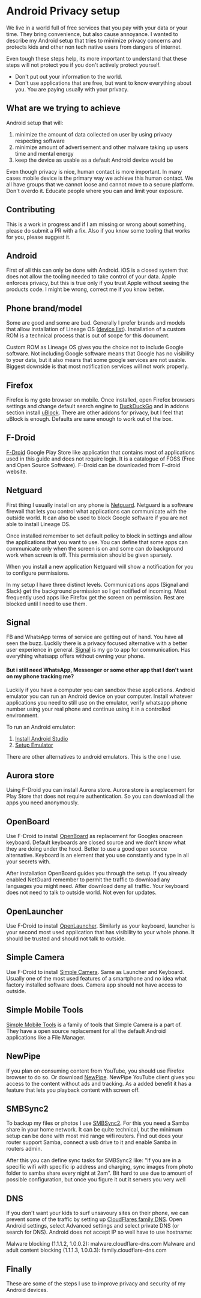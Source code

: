 # Android Privacy setup

We live in a world full of free services that you pay with your data or your time. They bring convenience, but also cause annoyance. I wanted to describe my Android setup that tries to minimize privacy concerns and protects kids and other non tech native users from dangers of internet.

Even tough these steps help, its more important to understand that these steps will not protect you if you don't actively protect yourself.
- Don't put out your information to the world.
- Don't use applications that are free, but want to know everything about you. You are paying usually with your privacy.

## What are we trying to achieve

Android setup that will:
1. minimize the amount of data collected on user by using privacy respecting software
2. minimize amount of advertisement and other malware taking up users time and mental energy
3. keep the device as usable as a default Android device would be

Even though privacy is nice, human contact is more important. In many cases mobile device is the primary way we achieve this human contact. We all have groups that we cannot loose and cannot move to a secure platform. Don't overdo it. Educate people where you can and limit your exposure.

## Contributing

This is a work in progress and if I am missing or wrong about something, please do submit a PR with a fix. Also if you know some tooling that works for you, please suggest it.

## Android

First of all this can only be done with Android. iOS is a closed system that does not allow the tooling needed to take control of your data. Apple enforces privacy, but this is true only if you trust Apple without seeing the products code. I might be wrong, correct me if you know better.

## Phone brand/model

Some are good and some are bad. Generally I prefer brands and models that allow installation of Lineage OS ([device list][lineage_devices]). Installation of a custom ROM is a technical process that is out of scope for this document. 

Custom ROM as Lineage OS gives you the choice not to include Google software. Not including Google software means that Google has no visibility to your data, but it also means that some google services are not usable. Biggest downside is that most notification services will not work properly.

## Firefox

Firefox is my goto browser on mobile. Once installed, open Firefox browsers settings and change default search engine to [DuckDuckGo][duckduckgo] and in addons section install [uBlock][ublock]. There are other addons for privacy, but I feel that uBlock is enough. Defaults are sane enough to work out of the box.

## F-Droid

[F-Droid][f_droid] Google Play Store like application that contains most of applications used in this guide and does not require login. It is a catalogue of FOSS (Free and Open Source Software). F-Droid can be downloaded from F-droid website.

## Netguard

First thing I usually install on any phone is [Netguard][netguard]. Netguard is a software firewall that lets you control what applications can communicate with the outside world. It can also be used to block Google software if you are not able to install Lineage OS. 

Once installed remember to set default policy to block in settings and allow the applications that you want to use. You can define that some apps can communicate only when the screen is on and some can do background work when screen is off. This permission should be given sparsely.

When you install a new application Netguard will show a notification for you to configure permissions. 

In my setup I have three distinct levels. Communications apps (Signal and Slack) get the background permission so I get notified of incoming. Most frequently used apps like Firefox get the screen on permission. Rest are blocked until I need to use them.

## Signal

FB and WhatsApp terms of service are getting out of hand. You have all seen the buzz. Luckily there is a privacy focused alternative with a better user experience in general. [Signal][signal] is my go to app for communication. Has everything whatsapp offers without owning your phone.

#### But i still need WhatsApp, Messenger or some other app that I don't want on my phone tracking me?

Luckily if you have a computer you can sandbox these applications. Android emulator you can run an Android device on your computer. Install whatever applications you need to still use on the emulator, verify whatsapp phone number using your real phone and continue using it in a controlled environment.

To run an Android emulator:
1. [Install Android Studio][studio]
2. [Setup Emulator][emulator]

There are other alternatives to android emulators. This is the one I use.

## Aurora store

Using F-Droid you can install Aurora store. Aurora store is a replacement for Play Store that does not require authentication. So you can download all the apps you need anonymously. 

## OpenBoard

Use F-Droid to install [OpenBoard][openboard] as replacement for Googles onscreen keyboard. Default keyboards are closed source and we don't know what they are doing under the hood. Better to use a good open source alternative. Keyboard is an element that you use constantly and type in all your secrets with. 

After installation OpenBoard guides you through the setup. If you already enabled NetGuard remember to permit the traffic to download any languages you might need. After download deny all traffic. Your keyboard does not need to talk to outside world. Not even for updates.

## OpenLauncher

Use F-Droid to install [OpenLauncher][openlauncher]. Similarly as your keyboard, launcher is your second most used application that has visibility to your whole phone. It should be trusted and should not talk to outside.

## Simple Camera

Use F-Droid to install [Simple Camera][simple_camera]. Same as Launcher and Keyboard. Usually one of the most used features of a smartphone and no idea what factory installed software does. Camera app should not have access to outside.

## Simple Mobile Tools

[Simple Mobile Tools][simple_tools] is a family of tools that Simple Camera is a part of. They have a open source replacement for all the default Android applications like a File Manager.

## NewPipe

If you plan on consuming content from YouTube, you should use Firefox browser to do so. Or download [NewPipe][newPipe]. NewPipe YouTube client gives you access to the content without ads and tracking. As a added benefit it has a feature that lets you playback content with screen off.

## SMBSync2

To backup my files or photos I use [SMBSync2][smbsync]. For this you need a Samba share in your home network. It can be quite technical, but the minimum setup can be done with most mid range wifi routers. Find out does your router support Samba, connect a usb drive to it and enable Samba in routers admin. 

After this you can define sync tasks for SMBSync2 like: "If you are in a specific wifi with specific ip address and charging, sync images from photo folder to samba share every night at 2am". Bit hard to use due to amount of possible configuration, but once you figure it out it servers you very well

## DNS

If you don't want your kids to surf unsavoury sites on their phone, we can prevent some of the traffic by setting up [CloudFlares family DNS][family]. Open Android settings, select Advanced settings and select private DNS (or search for DNS). Android does not accept IP so well have to use hostname:

Malware blocking (1.1.1.2, 1.0.0.2):
malware.cloudflare-dns.com
Malware and adult content blocking (1.1.1.3, 1.0.0.3):
family.cloudflare-dns.com

## Finally

These are some of the steps I use to improve privacy and security of my Android devices. 


[lineage_devices]: https://wiki.lineageos.org/devices/
[f_droid]: https://f-droid.org/
[netguard]: https://netguard.me/
[duckduckgo]: https://duckduckgo.com/
[ublock]: https://addons.mozilla.org/en-US/firefox/addon/ublock-origin/
[openboard]: https://github.com/dslul/openboard
[openlauncher]: https://github.com/OpenLauncherTeam/openlauncher
[newPipe]: https://newpipe.net/
[smbsync]: https://github.com/Sentaroh/SMBSync2
[simple_camera]: https://github.com/SimpleMobileTools/Simple-Camera
[simple_tools]: https://github.com/SimpleMobileTools
[signal]: https://github.com/signalapp
[emulator]: https://developer.android.com/studio/run/managing-avds
[studio]: https://developer.android.com/studio/install
[family]: https://blog.cloudflare.com/introducing-1-1-1-1-for-families/